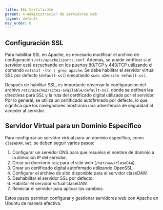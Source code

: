 ```yaml
---
title: SSL Certificate
parent: 4-Administracion de servidores web
layout: default
nav_order: 6
---
```

## Configuración SSL

Para habilitar SSL en Apache, es necesario modificar el archivo de configuración `/etc/apache2/ports.conf`. Además, se puede verificar si el servidor está escuchando en los puertos 80/TCP y 443/TCP utilizando el comando `netstat -ltn | grep apache`. Se debe habilitar el servidor virtual SSL por defecto (`default-ssl`) ejecutando `sudo a2ensite default-ssl`.

Después de habilitar SSL, es importante observar la configuración del archivo `/etc/apache2/sites-available/default-ssl`, donde se definen las directivas para SSL y la ruta del certificado digital utilizado por el servidor. Por lo general, se utiliza un certificado autofirmado por defecto, lo que significa que los navegadores mostrarán una advertencia de seguridad al acceder al servidor.

## Servidor Virtual para un Dominio Específico

Para configurar un servidor virtual para un dominio específico, como `claseDAW.net`, se deben seguir varios pasos:

1. Configurar un servidor DNS para que resuelva el nombre de dominio a la dirección IP del servidor.
2. Crear un directorio raíz para el sitio web (`/var/www/claseDAW`).
3. Crear un certificado digital autofirmado utilizando OpenSSL.
4. Configurar el archivo de sitio disponible para el servidor claseDAW.
5. Deshabilitar el servidor SSL por defecto.
6. Habilitar el servidor virtual claseDAW.
7. Reiniciar el servidor para aplicar los cambios.

Estos pasos permiten configurar y gestionar servidores web con Apache en Ubuntu de manera efectiva.